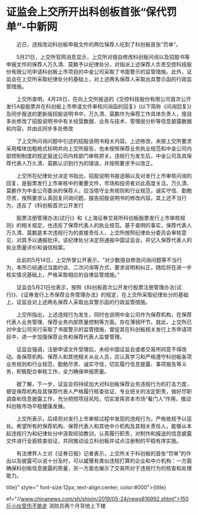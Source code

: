 # 证监会上交所开出科创板首张“保代罚单”-中新网

　　近日，违规改动科创板申报文件的两位保荐人吃到了科创板首张“罚单”。

　　5月21日，上交所官网消息显示，上交所对擅自修改科创板问询以及招股书等申报文件的保荐人万久清、莫鹏予以纪律处分，对指派上述保荐人负责交控科技股份有限公司申请科创板上市项目的中金公司采取了书面警示的监管措施。此外，证监会在上交所采取纪律处分的基础上，对上述两名保荐人采取出具警示函的行政监管措施。

　　上交所查明，4月28日，在向上交所报送的《交控科技股份有限公司首次公开发行A股股票并在科创板上市申请文件审核问询函的回复》(以下简称《问询回复》)及同步报送的更新版招股说明书中，万久清、莫鹏作为保荐工作具体负责人，擅自多处修改了招股说明书中有关经营数据、业务与技术、管理层分析等信息披露数据和内容，并由此同步多处修改

　　了上交所问询问题中引述的招股说明书相关内容。上述修改，未按上交所要求采用楷体加粗格式标明并向上交所报告，也未按照保荐业务执业规范和中金公司内部控制制度的规定报送公司内核部门审核把关。违规行为发生后，中金公司及其保荐代表人万久清、莫鹏认识到行为的错误，并按照要求予以改正。

　　上交所在纪律处分决定书指出，招股说明书报送稿以及对发行上市审核问询的回复，是股票发行上市审核中的重要文件，市场和投资者对此高度关注。万久清、莫鹏作为中金公司委派的保荐人，应当恪守业务规则和行业规范，诚实守信、勤勉尽责，按照要求认真回复问询问题，报告招股说明书的修改内容。其上述不当行为，违反了《科创板首次公开发行

　　股票注册管理办法(试行)》和《上海证券交易所科创板股票发行上市审核规则》的相关规定，也违反了保荐代表人的执业规范。基于查明的事实，保荐代表人万久清、莫鹏是本次违规行为的直接责任人，上交所按照纪律处分委员会审核意见，对其予以通报批评。该纪律处分决定将通报中国证监会，并记入保荐代表人的执业质量评价和诚信档案。

　　此前的5月14日，上交所曾公开表示，“对少数擅自修改问询问题等不当行为，本所已经通过当面约谈、二次问询等方式，要求说明和纠正，随后将在进一步核实情况基础上，严格采取相应的自律监管措施。”

　　证监会5月21日也表示，按照《科创板首次公开发行股票注册管理办法(试行)》、《证券发行上市保荐业务管理办法》的规定，在上交所采取纪律处分的基础上，证监会对上述两名保荐人采取出具警示函的行政监管措施。

　　上交所指出，上述违规行为发生，同时也说明中金公司作为保荐机构，在保荐代表人业务管理、保荐业务内部质量控制等方面，存在薄弱环节。就此，上交所已对中金公司另行采取了书面警示的监管措施，督促其在科创板相关发行上市申请项目中，进一步加强保荐业务和保荐代表人监督管理。

　　证监会强调，注册申请文件受理后，未经中国证监会或者交易所同意不得改动。各保荐机构、保荐人和其他相关从业人员，应认真学习和严格遵守科创板各项业务规则和行业规范，勤勉尽责、诚实守信，切实履行信息披露、事项报告等义务，积极配合审核工作，全力确保申报质量。

　　据了解，下一步，证监会将持续加大对科创板保荐业务违规行为的打击力度，督促保荐机构及其保荐代表人严格履行核查验证、专业把关的法定职责，做好尽职调查和信息披露工作，充分把控项目风险，切实发挥资本市场“看门人”作用，推动科创板市场平稳健康发展。

　　上交所表示，后续将对发行上市审核过程中发现的违规行为，严格依规予以惩处。希望所有的保荐机构、保荐代表人和其他中介机构及其相关责任人，能够从本起违规行为和纪律处分中汲取经验教训，认真履行职责，对制作和报送的信息披露文件进行全面核查验证，共同推动设立科创板并试点注册制的平稳有序实施。

　　有法律界人士对《证券日报》记者表示，上交所关于科创板的首张“罚单”的作出以及披露可以说十分及时，可以威慑有类似违规打算的企业和中介机构：一方面确保科创板信息披露的质量，另一方面也展示了交易所对于违规行为的核查和处理能力。

title}" style=" font-size:12px; text-align:center; color:#000">{title}

ef="//www.chinanews.com/sh/shipin/2019/05-24/news816992.shtml">150斤小伙受伤不能走 消防员两个月背他上下楼

